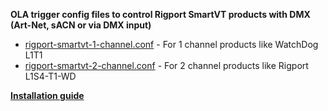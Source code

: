**OLA trigger config files to control Rigport SmartVT products with DMX (Art-Net, sACN or via DMX input)**  
  
- [rigport-smartvt-1-channel.conf](ola-trigger/rigport-smartvt-1-channel.conf) - For 1 channel products like WatchDog L1T1  
- [rigport-smartvt-2-channel.conf](ola-trigger/rigport-smartvt-2-channel.conf) - For 2 channel products like Rigport L1S4-T1-WD  
  
**[Installation guide](https://github.com/gobo-ws/rigport-smartvt/wiki)** 
